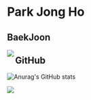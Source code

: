 Park Jong Ho
============

BaekJoon
--------
<img align='left' src="http://mazassumnida.wtf/api/generate_badge?boj=as00098">

GitHub
------
![Anurag's GitHub stats](https://github-readme-stats.vercel.app/api?username=HoJongPARK&show_icons=true&theme=vue)  


<a href="버튼을 눌렀을 때 이동할 링크" target="_blank"><img src="https://img.shields.io/badge/뱃지레이블-배경색?style=뱃지모양&logo=로고&logoColor=로고색상"/></a>  
